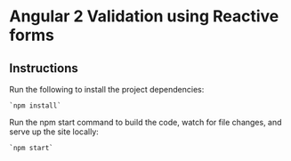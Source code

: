 # Angular 2 Validation using Reactive forms

## Instructions


 Run the following to install the project dependencies:

    `npm install`
    
 Run the npm start command to build the code, watch for file changes, and serve up the site locally:

    `npm start`


